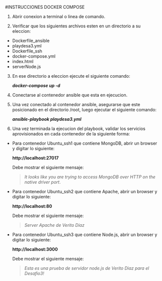 #INSTRUCCIONES DOCKER COMPOSE

1. Abrir conexion a terminal o linea de comando.
 
2. Verificar que los siguientes archivos esten en un directorio a su eleccion:

- Dockerfile_ansible
- playdesa3.yml
- Dockerfile_ssh
- docker-compose.yml
- index.html
- serverNode.js
 
3. En ese directorio a eleccion ejecute el siguiente comando:

   ***docker-compose up -d***

4. Conectarse al contenedor ansible que esta en ejecucion.

5. Una vez conectado al contenedor ansible, asegurarse que este posicionado en el directorio /root, luego ejecutar el siguiente comando:

   ***ansible-playbook playdesa3.yml***

6. Una vez terminada la ejecucion del playbook, validar los servicios aprovisionados en cada contenedor de la siguiente forma:

- Para contenedor Ubuntu_ssh1 que contiene MongoDB, abrir un browser y digitar lo siguiente:

  **http://localhost:27017**

  Debe mostrar el siguiente mensaje:

  >*It looks like you are trying to access MongoDB over HTTP on the native driver port*.

- Para contenedor Ubuntu_ssh2 que contiene Apache, abrir un browser y digitar lo siguiente:
  
  **http://localhost:80**

  Debe mostrar el siguiente mensaje:

   >*Server Apache de Verito Diaz*

- Para contenedor Ubuntu_ssh3 que contiene Node.js, abrir un browser y digitar lo siguiente:

  **http://localhost:3000**

  Debe mostrar el siguiente mensaje:

  >*Esta es una prueba de servidor node.js de Verito Diaz para el Desafio3!*








